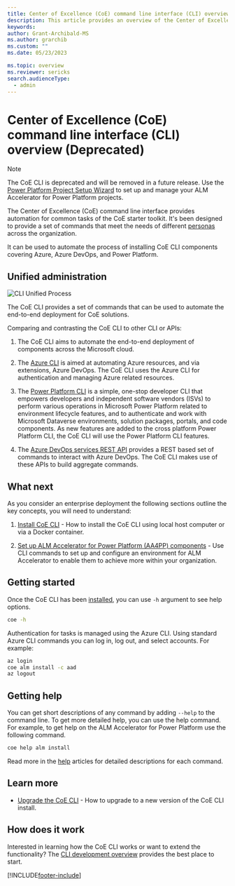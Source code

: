 ```yaml
---
title: Center of Excellence (CoE) command line interface (CLI) overview (Deprecated)
description: This article provides an overview of the Center of Excellence Command-Line interface and how it automates the setup and administrator of common tasks.
keywords: 
author: Grant-Archibald-MS
ms.author: grarchib
ms.custom: ""
ms.date: 05/23/2023

ms.topic: overview
ms.reviewer: sericks
search.audienceType: 
  - admin
---
```


# Center of Excellence (CoE) command line interface (CLI) overview (Deprecated)

> [!NOTE]
> The CoE CLI is deprecated and will be removed in a future release. Use the [Power Platform Project Setup Wizard](../../alm-accelerator/setup-admin-tasks.md) to set up and manage your ALM Accelerator for Power Platform projects.

The Center of Excellence (CoE) command line interface provides automation for common tasks of the CoE starter toolkit. It's been designed to provide a set of commands that meet the needs of different [personas](./alm/personas.md) across the organization.

It can be used to automate the process of installing CoE CLI components covering Azure, Azure DevOps, and Power Platform.

## Unified administration

![CLI Unified Process](./media/cli-unified-process.png)

The CoE CLI provides a set of commands that can be used to automate the end-to-end deployment for CoE solutions.

Comparing and contrasting the CoE CLI to other CLI or APIs:

1. The CoE CLI aims to automate the end-to-end deployment of components across the Microsoft cloud.

1. The [Azure CLI](/cli/azure/) is aimed at automating Azure resources, and via extensions, Azure DevOps. The CoE CLI uses the Azure CLI for authentication and managing Azure related resources.

1. The [Power Platform CLI](/powerapps/developer/data-platform/powerapps-cli) is a simple, one-stop developer CLI that empowers developers and independent software vendors (ISVs) to perform various operations in Microsoft Power Platform related to environment lifecycle features, and to authenticate and work with Microsoft Dataverse environments, solution packages, portals, and code components. As new features are added to the cross platform Power Platform CLI, the CoE CLI will use the Power Platform CLI features.

1. The [Azure DevOps services REST API](/rest/api/azure/devops/) provides a REST based set of commands to interact with Azure DevOps. The CoE CLI makes use of these APIs to build aggregate commands.

## What next

As you consider an enterprise deployment the following sections outline the key concepts, you will need to understand:

1. [Install CoE CLI](./install.md) - How to install the CoE CLI using local host computer or via a Docker container.

1. [Set up ALM Accelerator for Power Platform (AA4PP) components](./alm/overview.md) - Use CLI commands to set up and configure an environment for ALM Accelerator to enable them to achieve more within your organization.

## Getting started

Once the CoE CLI has been [installed](./install.md), you can use `-h` argument to see help options.

   ```bash
   coe -h
   ```

Authentication for tasks is managed using the Azure CLI. Using standard Azure CLI commands you can log in, log out, and select accounts. For example:

   ```bash
   az login
   coe alm install -c aad
   az logout
   ```

## Getting help

You can get short descriptions of any command by adding `--help` to the command line. To get more detailed help, you can use the help command. For example, to get help on the ALM Accelerator for Power Platform use the following command.

   ```bash
   coe help alm install
   ```

Read more in the [help](https://aka.ms/coe-cli/help/overview) articles for detailed descriptions for each command.

## Learn more

- [Upgrade the CoE CLI](./upgrade.md) - How to upgrade to a new version of the CoE CLI install.

## How does it work

Interested in learning how the CoE CLI works or want to extend the functionality? The [CLI development overview](./cli-development/overview.md) provides the best place to start.

[!INCLUDE[footer-include](../../../includes/footer-banner.md)]
